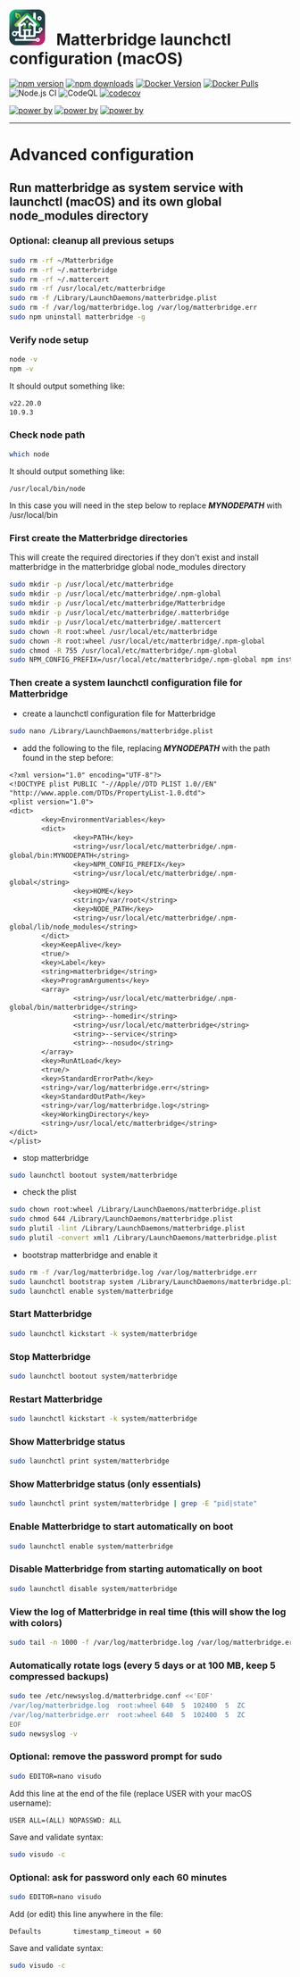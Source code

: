 # <img src="frontend/public/matterbridge.svg" alt="Matterbridge Logo" width="64px" height="64px">&nbsp;&nbsp;&nbsp;Matterbridge launchctl configuration (macOS)

[![npm version](https://img.shields.io/npm/v/matterbridge.svg)](https://www.npmjs.com/package/matterbridge)
[![npm downloads](https://img.shields.io/npm/dt/matterbridge.svg)](https://www.npmjs.com/package/matterbridge)
[![Docker Version](https://img.shields.io/docker/v/luligu/matterbridge?label=docker%20version&sort=semver)](https://hub.docker.com/r/luligu/matterbridge)
[![Docker Pulls](https://img.shields.io/docker/pulls/luligu/matterbridge.svg)](https://hub.docker.com/r/luligu/matterbridge)
![Node.js CI](https://github.com/Luligu/matterbridge/actions/workflows/build.yml/badge.svg)
![CodeQL](https://github.com/Luligu/matterbridge/actions/workflows/codeql.yml/badge.svg)
[![codecov](https://codecov.io/gh/Luligu/matterbridge/branch/main/graph/badge.svg)](https://codecov.io/gh/Luligu/matterbridge)

[![power by](https://img.shields.io/badge/powered%20by-matter--history-blue)](https://www.npmjs.com/package/matter-history)
[![power by](https://img.shields.io/badge/powered%20by-node--ansi--logger-blue)](https://www.npmjs.com/package/node-ansi-logger)
[![power by](https://img.shields.io/badge/powered%20by-node--persist--manager-blue)](https://www.npmjs.com/package/node-persist-manager)

---

# Advanced configuration

## Run matterbridge as system service with launchctl (macOS) and its own global node_modules directory

### Optional: cleanup all previous setups

```bash
sudo rm -rf ~/Matterbridge
sudo rm -rf ~/.matterbridge
sudo rm -rf ~/.mattercert
sudo rm -rf /usr/local/etc/matterbridge
sudo rm -f /Library/LaunchDaemons/matterbridge.plist
sudo rm -f /var/log/matterbridge.log /var/log/matterbridge.err
sudo npm uninstall matterbridge -g
```

### Verify node setup

```bash
node -v
npm -v
```

It should output something like:

```
v22.20.0
10.9.3
```

### Check node path

```bash
which node
```

It should output something like:

```
/usr/local/bin/node
```

In this case you will need in the step below to replace **_MYNODEPATH_** with /usr/local/bin

### First create the Matterbridge directories

This will create the required directories if they don't exist and install matterbridge in the matterbridge global node_modules directory

```bash
sudo mkdir -p /usr/local/etc/matterbridge
sudo mkdir -p /usr/local/etc/matterbridge/.npm-global
sudo mkdir -p /usr/local/etc/matterbridge/Matterbridge
sudo mkdir -p /usr/local/etc/matterbridge/.matterbridge
sudo mkdir -p /usr/local/etc/matterbridge/.mattercert
sudo chown -R root:wheel /usr/local/etc/matterbridge
sudo chown -R root:wheel /usr/local/etc/matterbridge/.npm-global
sudo chmod -R 755 /usr/local/etc/matterbridge/.npm-global
sudo NPM_CONFIG_PREFIX=/usr/local/etc/matterbridge/.npm-global npm install -g matterbridge --omit=dev
```

### Then create a system launchctl configuration file for Matterbridge

- create a launchctl configuration file for Matterbridge

```bash
sudo nano /Library/LaunchDaemons/matterbridge.plist
```

- add the following to the file, replacing **_MYNODEPATH_** with the path found in the step before:

```
<?xml version="1.0" encoding="UTF-8"?>
<!DOCTYPE plist PUBLIC "-//Apple//DTD PLIST 1.0//EN" "http://www.apple.com/DTDs/PropertyList-1.0.dtd">
<plist version="1.0">
<dict>
        <key>EnvironmentVariables</key>
        <dict>
                <key>PATH</key>
                <string>/usr/local/etc/matterbridge/.npm-global/bin:MYNODEPATH</string>
                <key>NPM_CONFIG_PREFIX</key>
                <string>/usr/local/etc/matterbridge/.npm-global</string>
                <key>HOME</key>
                <string>/var/root</string>
                <key>NODE_PATH</key>
                <string>/usr/local/etc/matterbridge/.npm-global/lib/node_modules</string>
        </dict>
        <key>KeepAlive</key>
        <true/>
        <key>Label</key>
        <string>matterbridge</string>
        <key>ProgramArguments</key>
        <array>
                <string>/usr/local/etc/matterbridge/.npm-global/bin/matterbridge</string>
                <string>--homedir</string>
                <string>/usr/local/etc/matterbridge</string>
                <string>--service</string>
                <string>--nosudo</string>
        </array>
        <key>RunAtLoad</key>
        <true/>
        <key>StandardErrorPath</key>
        <string>/var/log/matterbridge.err</string>
        <key>StandardOutPath</key>
        <string>/var/log/matterbridge.log</string>
        <key>WorkingDirectory</key>
        <string>/usr/local/etc/matterbridge</string>
</dict>
</plist>
```

- stop matterbridge

```bash
sudo launchctl bootout system/matterbridge
```

- check the plist

```bash
sudo chown root:wheel /Library/LaunchDaemons/matterbridge.plist
sudo chmod 644 /Library/LaunchDaemons/matterbridge.plist
sudo plutil -lint /Library/LaunchDaemons/matterbridge.plist
sudo plutil -convert xml1 /Library/LaunchDaemons/matterbridge.plist
```

- bootstrap matterbridge and enable it

```bash
sudo rm -f /var/log/matterbridge.log /var/log/matterbridge.err
sudo launchctl bootstrap system /Library/LaunchDaemons/matterbridge.plist
sudo launchctl enable system/matterbridge
```

### Start Matterbridge

```bash
sudo launchctl kickstart -k system/matterbridge
```

### Stop Matterbridge

```bash
sudo launchctl bootout system/matterbridge
```

### Restart Matterbridge

```bash
sudo launchctl kickstart -k system/matterbridge
```

### Show Matterbridge status

```bash
sudo launchctl print system/matterbridge
```

### Show Matterbridge status (only essentials)

```bash
sudo launchctl print system/matterbridge | grep -E "pid|state"
```

### Enable Matterbridge to start automatically on boot

```bash
sudo launchctl enable system/matterbridge
```

### Disable Matterbridge from starting automatically on boot

```bash
sudo launchctl disable system/matterbridge
```

### View the log of Matterbridge in real time (this will show the log with colors)

```bash
sudo tail -n 1000 -f /var/log/matterbridge.log /var/log/matterbridge.err
```

### Automatically rotate logs (every 5 days or at 100 MB, keep 5 compressed backups)

```bash
sudo tee /etc/newsyslog.d/matterbridge.conf <<'EOF'
/var/log/matterbridge.log  root:wheel 640  5  102400  5  ZC
/var/log/matterbridge.err  root:wheel 640  5  102400  5  ZC
EOF
sudo newsyslog -v
```

### Optional: remove the password prompt for sudo

```bash
sudo EDITOR=nano visudo
```

Add this line at the end of the file (replace USER with your macOS username):

```
USER ALL=(ALL) NOPASSWD: ALL
```

Save and validate syntax:

```bash
sudo visudo -c
```

### Optional: ask for password only each 60 minutes

```bash
sudo EDITOR=nano visudo
```

Add (or edit) this line anywhere in the file:

```
Defaults        timestamp_timeout = 60
```

Save and validate syntax:

```bash
sudo visudo -c
```
